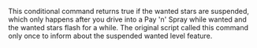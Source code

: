 This conditional command returns true if the wanted stars are suspended, which only happens after you drive into a Pay 'n' Spray while wanted and the wanted stars flash for a while. The original script called this command only once to inform about the suspended wanted level feature.
